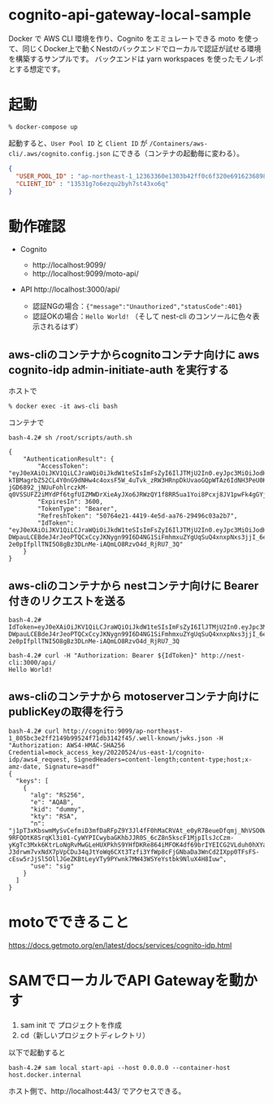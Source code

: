 # cognito-api-gateway-local-sample

Docker で AWS CLI 環境を作り、Cognito をエミュレートできる moto を使って、同じくDocker上で動くNestのバックエンドでローカルで認証が試せる環境を構築するサンプルです。
バックエンドは yarn workspaces を使ったモノレポとする想定です。


# 起動

```shell
% docker-compose up
```

起動すると、`User Pool ID` と `Client ID` が `/Containers/aws-cli/.aws/cognito.config.json` にできる（コンテナの起動毎に変わる）。

```/Containers/aws-cli/.aws/cognito.config.json
{
  "USER_POOL_ID" : "ap-northeast-1_12363360e1303b42ff0c6f320e6916236898b0a1",
  "CLIENT_ID" : "13531g7o6ezqu2byh7st43xo6q"
}
```

# 動作確認

- Cognito
  - http://localhost:9099/
  - http://localhost:9099/moto-api/

- API
  http://localhost:3000/api/
  - 認証NGの場合：`{"message":"Unauthorized","statusCode":401}`
  - 認証OKの場合：`Hello World!` （そして nest-cli のコンソールに色々表示されるはず）


## aws-cliのコンテナからcognitoコンテナ向けに aws cognito-idp admin-initiate-auth を実行する

ホストで

```shell:ホストで
% docker exec -it aws-cli bash
```

コンテナで

```shell:コンテナで
bash-4.2# sh /root/scripts/auth.sh 

{
    "AuthenticationResult": {
        "AccessToken": "eyJ0eXAiOiJKV1QiLCJraWQiOiJkdW1teSIsImFsZyI6IlJTMjU2In0.eyJpc3MiOiJodHRwczovL2NvZ25pdG8taWRwLmFwLW5vcnRoZWFzdC0xLmFtYXpvbmF3cy5jb20vYXAtbm9ydGhlYXN0LTFfNTQxZTY1ZGJiZGFmNDUzNzkwMTU1OTI0ZWIxMTBiYmIiLCJzdWIiOiI3N2Q5MmE3Zi1iMDExLTQ4ODEtYjA4YS0xOTk2NmMzNjNmZGYiLCJjbGllbnRfaWQiOiJiN3Z6MnUzbzZqd3lrMTh5eHp3bW8zZjU3YiIsInRva2VuX3VzZSI6ImFjY2VzcyIsImF1dGhfdGltZSI6MTcxMzI0OTI4NSwiZXhwIjoxNzEzMjUyODg1LCJ1c2VybmFtZSI6ImJ0cy1kZXYtdXNlckBpcmlkZ2UuanAifQ.KTQqCHFYg8lLbBVkfmZJNR-kTBMagrbZ52CL4Y0nG9dNHw4c4oxsF5W_4uTvk_zRW3HRnpDkUvaoGQpWTAz6IdNH3PeU0KT3mqd9KUAhieR4hg7YlyFTUrMSmn7Cbs34h_pddK_ziOf9vQF2mfurG2LYI3iBEU8Jt1FLJcJTaUIz5IRlSpLaUVu7MeKdQzNVpcrYHLLuJobs8inkQAeAJiT3puueIMD1yOuL-jGD6892_jNUuFohlrczkM-q0VSSUFZ2iMYdPf6tgfUIZMWDrXieAyJXo6JRWzQY1f8RR5ua1Yoi8Pcxj8JV1pwFk4gGYjycbEW0zX35Knfq6f27Rg",
        "ExpiresIn": 3600,
        "TokenType": "Bearer",
        "RefreshToken": "50764e21-4419-4e5d-aa76-29496c03a2b7",
        "IdToken": "eyJ0eXAiOiJKV1QiLCJraWQiOiJkdW1teSIsImFsZyI6IlJTMjU2In0.eyJpc3MiOiJodHRwczovL2NvZ25pdG8taWRwLmFwLW5vcnRoZWFzdC0xLmFtYXpvbmF3cy5jb20vYXAtbm9ydGhlYXN0LTFfNTQxZTY1ZGJiZGFmNDUzNzkwMTU1OTI0ZWIxMTBiYmIiLCJzdWIiOiI3N2Q5MmE3Zi1iMDExLTQ4ODEtYjA4YS0xOTk2NmMzNjNmZGYiLCJhdWQiOiJiN3Z6MnUzbzZqd3lrMTh5eHp3bW8zZjU3YiIsInRva2VuX3VzZSI6ImlkIiwiYXV0aF90aW1lIjoxNzEzMjQ5Mjg1LCJleHAiOjE3MTMyNTI4ODUsImNvZ25pdG86dXNlcm5hbWUiOiJidHMtZGV2LXVzZXJAaXJpZGdlLmpwIn0.Jj8lpO2R9pT40BH6OyCw_47Zg2xuhGD7q0UnN8sbuJYtWnFdIdIpVRlShbR9Q4yIPkiDp5VYA1bnA15rUbtYqOz3nggEIJJWaha0TFRt-DWpauLCEBdeJ4rJeoPTQCxCcyJKNygn99I6D4NG1SiFmhmxuZYgUqSuQ4xnxpNxs3jjI_6e09M9nzD1TnSOXdh9jP8pvtV6eGQwNHSJrWRNoD1daOLJLlasfWIjX6sH4ktzQ94xoXfFfRxPQTQdst3e7sItQOAN2qAogo3vApl5qVHCUsAEzqJTMnthtq-2e0pIfpllTNI5O8gBz3DLnMe-iAQmLO8RzvO4d_RjRU7_3Q"
    }
}
```

## aws-cliのコンテナから nestコンテナ向けに Bearer付きのリクエストを送る

```shell
bash-4.2# IdToken=eyJ0eXAiOiJKV1QiLCJraWQiOiJkdW1teSIsImFsZyI6IlJTMjU2In0.eyJpc3MiOiJodHRwczovL2NvZ25pdG8taWRwLmFwLW5vcnRoZWFzdC0xLmFtYXpvbmF3cy5jb20vYXAtbm9ydGhlYXN0LTFfNTQxZTY1ZGJiZGFmNDUzNzkwMTU1OTI0ZWIxMTBiYmIiLCJzdWIiOiI3N2Q5MmE3Zi1iMDExLTQ4ODEtYjA4YS0xOTk2NmMzNjNmZGYiLCJhdWQiOiJiN3Z6MnUzbzZqd3lrMTh5eHp3bW8zZjU3YiIsInRva2VuX3VzZSI6ImlkIiwiYXV0aF90aW1lIjoxNzEzMjQ5Mjg1LCJleHAiOjE3MTMyNTI4ODUsImNvZ25pdG86dXNlcm5hbWUiOiJidHMtZGV2LXVzZXJAaXJpZGdlLmpwIn0.Jj8lpO2R9pT40BH6OyCw_47Zg2xuhGD7q0UnN8sbuJYtWnFdIdIpVRlShbR9Q4yIPkiDp5VYA1bnA15rUbtYqOz3nggEIJJWaha0TFRt-DWpauLCEBdeJ4rJeoPTQCxCcyJKNygn99I6D4NG1SiFmhmxuZYgUqSuQ4xnxpNxs3jjI_6e09M9nzD1TnSOXdh9jP8pvtV6eGQwNHSJrWRNoD1daOLJLlasfWIjX6sH4ktzQ94xoXfFfRxPQTQdst3e7sItQOAN2qAogo3vApl5qVHCUsAEzqJTMnthtq-2e0pIfpllTNI5O8gBz3DLnMe-iAQmLO8RzvO4d_RjRU7_3Q

bash-4.2# curl -H "Authorization: Bearer ${IdToken}" http://nest-cli:3000/api/
Hello World!
```

##  aws-cliのコンテナから motoserverコンテナ向けにpublicKeyの取得を行う

```shell
bash-4.2# curl http://cognito:9099/ap-northeast-1_805bc3e2ff2149b99524f71db3142f45/.well-known/jwks.json -H "Authorization: AWS4-HMAC-SHA256 Credential=mock_access_key/20220524/us-east-1/cognito-idp/aws4_request, SignedHeaders=content-length;content-type;host;x-amz-date, Signature=asdf"
{
  "keys": [
    {
      "alg": "RS256",
      "e": "AQAB",
      "kid": "dummy",
      "kty": "RSA",
      "n": "j1pT3xKbswmMySvCefmiD3mfDaRFpZ9Y3Jl4fF0hMaCRVAt_e0yR7BeueDfqmj_NhVSO0WB5ao5e8V-9RFQOtK8SrqKl3i01-CyWYPICwybaGKhbJJR0S_6cZ8n5kscF1MjpIlsJcCzm-yKgTc3Mxk6KtrLoNgRvMwGLeHUXPkhS9YHfDKRe864iMFOK4df69brIYEICG2VLduh0hXYa0i-J3drwm7vxNdX7pVpCDu34qJtYoWq6CXt3Tzfi3YfWp8cFjGNbaDa3WnCd2IXpp0TFsFS-cEsw5rJjSl5OllJGeZKBtLeyVTy9PYwnk7MW43WSYeYstbk9NluX4H8Iuw",
      "use": "sig"
    }
  ]
}
```

# motoでできること

https://docs.getmoto.org/en/latest/docs/services/cognito-idp.html

# SAMでローカルでAPI Gatewayを動かす

1. sam init で プロジェクトを作成
2. cd（新しいプロジェクトディレクトリ）

以下で起動すると

```shell
bash-4.2# sam local start-api --host 0.0.0.0 --container-host host.docker.internal
```

ホスト側で、http://localhost:443/ でアクセスできる。